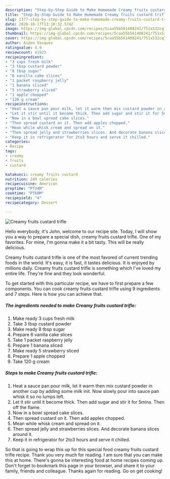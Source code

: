 ```yaml
---
description: "Step-by-Step Guide to Make Homemade Creamy fruits custard trifle"
title: "Step-by-Step Guide to Make Homemade Creamy fruits custard trifle"
slug: 1377-step-by-step-guide-to-make-homemade-creamy-fruits-custard-trifle
date: 2020-10-17T13:10:32.574Z
image: https://img-global.cpcdn.com/recipes/5caa55b561408241/751x532cq70/creamy-fruits-custard-trifle-recipe-main-photo.jpg
thumbnail: https://img-global.cpcdn.com/recipes/5caa55b561408241/751x532cq70/creamy-fruits-custard-trifle-recipe-main-photo.jpg
cover: https://img-global.cpcdn.com/recipes/5caa55b561408241/751x532cq70/creamy-fruits-custard-trifle-recipe-main-photo.jpg
author: Aiden Vasquez
ratingvalue: 4.9
reviewcount: 41923
recipeingredient:
- "3 cups fresh milk"
- "3 tbsp custard powder"
- "8 tbsp sugar"
- "6 vanilla cake slices"
- "1 packet raspberry jelly"
- "1 banana sliced"
- "5 strawberry sliced"
- "1 apple chopped"
- "120 g cream"
recipeinstructions:
- "Heat a sauce pan pour milk, let it warm then mix custard powder in another cup by adding some milk init. Now slowly pour into sauce pan whisk it so no lumps left."
- "Let it stir until it become thick. Then add sugar and stir it for 5mins. Then off the flame."
- "Now in a bowl spread cake slices."
- "Then spread custard on it. Then add apples chopped."
- "Mean while whisk cream and spread on it."
- "Then spread jelly and strawberries slices. And decorate banana slices around it."
- "Keep it in refrigerator for 2to3 hours and serve it chilled."
categories:
- Recipe
tags:
- creamy
- fruits
- custard

katakunci: creamy fruits custard 
nutrition: 249 calories
recipecuisine: American
preptime: "PT34M"
cooktime: "PT60M"
recipeyield: "4"
recipecategory: Dessert

---
```



![Creamy fruits custard trifle](https://img-global.cpcdn.com/recipes/5caa55b561408241/751x532cq70/creamy-fruits-custard-trifle-recipe-main-photo.jpg)

Hello everybody, it's John, welcome to our recipe site. Today, I will show you a way to prepare a special dish, creamy fruits custard trifle. One of my favorites. For mine, I'm gonna make it a bit tasty. This will be really delicious.



Creamy fruits custard trifle is one of the most favored of current trending foods in the world. It's easy, it is fast, it tastes delicious. It is enjoyed by millions daily. Creamy fruits custard trifle is something which I've loved my entire life. They're fine and they look wonderful.


To get started with this particular recipe, we have to first prepare a few components. You can cook creamy fruits custard trifle using 9 ingredients and 7 steps. Here is how you can achieve that.

<!--inarticleads1-->

##### The ingredients needed to make Creamy fruits custard trifle:

1. Make ready 3 cups fresh milk
1. Take 3 tbsp custard powder
1. Make ready 8 tbsp sugar
1. Prepare 6 vanilla cake slices
1. Take 1 packet raspberry jelly
1. Prepare 1 banana sliced
1. Make ready 5 strawberry sliced
1. Prepare 1 apple chopped
1. Take 120 g cream




<!--inarticleads2-->

##### Steps to make Creamy fruits custard trifle:

1. Heat a sauce pan pour milk, let it warm then mix custard powder in another cup by adding some milk init. Now slowly pour into sauce pan whisk it so no lumps left.
1. Let it stir until it become thick. Then add sugar and stir it for 5mins. Then off the flame.
1. Now in a bowl spread cake slices.
1. Then spread custard on it. Then add apples chopped.
1. Mean while whisk cream and spread on it.
1. Then spread jelly and strawberries slices. And decorate banana slices around it.
1. Keep it in refrigerator for 2to3 hours and serve it chilled.




So that is going to wrap this up for this special food creamy fruits custard trifle recipe. Thank you very much for reading. I am sure that you can make this at home. There's gonna be interesting food at home recipes coming up. Don't forget to bookmark this page in your browser, and share it to your family, friends and colleague. Thanks again for reading. Go on get cooking!
